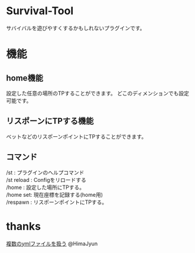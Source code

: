 # Survival-Tool
サバイバルを遊びやすくするかもしれないプラグインです。  

# 機能
## home機能
設定した任意の場所のTPすることができます。
どこのディメンションでも設定可能です。

## リスポーンにTPする機能
ベットなどのリスポーンポイントにTPすることができます。

## コマンド
/st : プラグインのヘルプコマンド  
/st reload : Configをリロードする  
/home : 設定した場所にTPする。  
/home set: 現在座標を記録する(home用)  
/respawn : リスポーンポイントにTPする。

# thanks
[複数のymlファイルを扱う](https://jyn.jp/bukkit-plugin-development-8/) @HimaJyun

